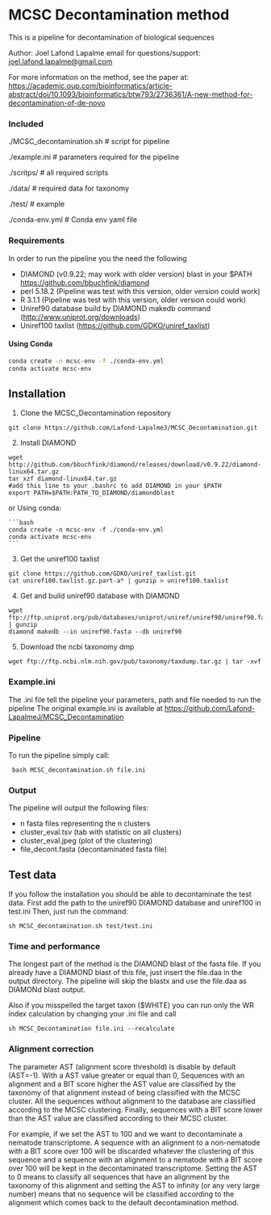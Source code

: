 # MCSC Decontamination method


This is a pipeline for decontamination of biological sequences

Author: Joel Lafond Lapalme
email for questions/support: joel.lafond.lapalme@gmail.com


For more information on the method, see the paper at: https://academic.oup.com/bioinformatics/article-abstract/doi/10.1093/bioinformatics/btw793/2736361/A-new-method-for-decontamination-of-de-novo
### Included ###
 
 ./MCSC_decontamination.sh             # script for pipeline
 
 ./example.ini                         # parameters required for the pipeline 
 
 ./scritps/                            # all required scripts
 
 ./data/			       # required data for taxonomy
 
 ./test/			       # example

 ./conda-env.yml    # Conda env yaml file
 

### Requirements ###

 In order to run the pipeline you the need the following
 - DIAMOND (v0.9.22; may work with older version) blast in your $PATH https://github.com/bbuchfink/diamond
 - perl 5.18.2 (Pipeline was test with this version, older version could work)
 - R 3.1.1 (Pipeline was test with this version, older version could work)
 - Uniref90 database build by DIAMOND makedb command (http://www.uniprot.org/downloads)
 - Uniref100 taxlist (https://github.com/GDKO/uniref_taxlist)

#### Using Conda

```bash
conda create -n mcsc-env -f ./conda-env.yml
conda activate mcsc-env
```

## Installation

1) Clone the MCSC_Decontamination repository
```
git clone https://github.com/Lafond-LapalmeJ/MCSC_Decontamination.git
```
2) Install DIAMOND
```
wget http://github.com/bbuchfink/diamond/releases/download/v0.9.22/diamond-linux64.tar.gz
tar xzf diamond-linux64.tar.gz
#add this line to your .bashrc to add DIAMOND in your $PATH
export PATH=$PATH:PATH_TO_DIAMOND/diamondblast
```
or Using conda:

    ```bash
    conda create -n mcsc-env -f ./conda-env.yml
    conda activate mcsc-env
    ```

3) Get the uniref100 taxlist
```
git clone https://github.com/GDKO/uniref_taxlist.git
cat uniref100.taxlist.gz.part-a* | gunzip > uniref100.taxlist
```
4) Get and build uniref90 database with DIAMOND
```
wget ftp://ftp.uniprot.org/pub/databases/uniprot/uniref/uniref90/uniref90.fasta.gz | gunzip
diamond makedb --in uniref90.fasta --db uniref90
```
5) Download the ncbi taxonomy dmp
```
wget ftp://ftp.ncbi.nlm.nih.gov/pub/taxonomy/taxdump.tar.gz | tar -xvf
```




### Example.ini

 The .ini file tell the pipeline your parameters, path and file needed to run the pipeline
 The original example.ini is available at https://github.com/Lafond-LapalmeJ/MCSC_Decontamination




### Pipeline 
 To run the pipeline simply call:
```
 bash MCSC_decontamination.sh file.ini
```

### Output
 The pipeline will output the following files:
 - n fasta files representing the n clusters
 - cluster_eval.tsv (tab with statistic on all clusters)
 - cluster_eval.jpeg (plot of the clustering)
 - file_decont.fasta (decontaminated fasta file)



## Test data

If you follow the installation you should be able to decontaminate the test data.
First add the path to the uniref90 DIAMOND database and uniref100 in test.ini
Then, just run the command:

```
sh MCSC_decontamination.sh test/test.ini
```


### Time and performance
The longest part of the method is the DIAMOND blast of the fasta file.
If you already have a DIAMOND blast of this file, just insert the file.daa
in the output directory. The pipeline will skip the blastx and use the file.daa
as DIAMONd blast output.

Also if you misspelled the target taxon ($WHITE) you can run only the WR index calculation by changing your .ini file and call
```
sh MCSC_Decontamination file.ini --recalculate
```

### Alignment correction
The parameter AST (alignment score threshold) is disable by default (AST=-1).
With a AST value greater or equal than 0, Sequences with an alignment and a BIT score higher the AST value are classified by the taxonomy of that alignment instead of being classified with the MCSC cluster.
All the sequences without alignment to the database are classified according to the MCSC clustering.
Finally, sequences with a BIT score lower than the AST value are classified according to their MCSC cluster.

For example, if we set the AST to 100 and we want to decontaminate a nematode transcriptome. A sequence with an alignment to a non-nematode with a BIT score over 100 will be discarded whatever the clustering of this sequence and a sequence with an alignment to a nematode with a BIT score over 100 will be kept in the decontaminated transcriptome. Setting the AST to 0 means to classify all sequences that have an alignment by the taxonomy of this alignment and setting the AST to infinity (or any very large number) means that no sequence will be classified according to the alignment which comes back to the default decontamination method.


